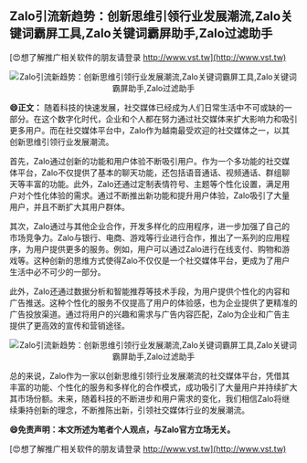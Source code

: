## **Zalo引流新趋势：创新思维引领行业发展潮流,Zalo关键词霸屏工具,Zalo关键词霸屏助手,Zalo过滤助手**

[😍想了解推广相关软件的朋友请登录 http://www.vst.tw](http://www.vst.tw)

 <center><img src="https://vst.tw/MP4/tuiguang/png/7.png" alt="Zalo引流新趋势：创新思维引领行业发展潮流,Zalo关键词霸屏工具,Zalo关键词霸屏助手,Zalo过滤助手"></center>

**😄正文：**
随着科技的快速发展，社交媒体已经成为人们日常生活中不可或缺的一部分。在这个数字化时代，企业和个人都在努力通过社交媒体来扩大影响力和吸引更多用户。而在社交媒体平台中，Zalo作为越南最受欢迎的社交媒体之一，以其创新思维引领行业发展潮流。

首先，Zalo通过创新的功能和用户体验不断吸引用户。作为一个多功能的社交媒体平台，Zalo不仅提供了基本的聊天功能，还包括语音通话、视频通话、群组聊天等丰富的功能。此外，Zalo还通过定制表情符号、主题等个性化设置，满足用户对个性化体验的需求。通过不断推出新功能和提升用户体验，Zalo吸引了大量用户，并且不断扩大其用户群体。

其次，Zalo通过与其他企业合作，开发多样化的应用程序，进一步加强了自己的市场竞争力。Zalo与银行、电商、游戏等行业进行合作，推出了一系列的应用程序，为用户提供更多的服务。例如，用户可以通过Zalo进行在线支付、购物和游戏等。这种创新的思维方式使得Zalo不仅仅是一个社交媒体平台，更成为了用户生活中必不可少的一部分。

此外，Zalo还通过数据分析和智能推荐等技术手段，为用户提供个性化的内容和广告推送。这种个性化的服务不仅提高了用户的体验感，也为企业提供了更精准的广告投放渠道。通过将用户的兴趣和需求与广告内容匹配，Zalo为企业和广告主提供了更高效的宣传和营销途径。

 <center><img src="https://vst.tw/MP4/tuiguang/png/4.png" alt="Zalo引流新趋势：创新思维引领行业发展潮流,Zalo关键词霸屏工具,Zalo关键词霸屏助手,Zalo过滤助手"></center>

总的来说，Zalo作为一家以创新思维引领行业发展潮流的社交媒体平台，凭借其丰富的功能、个性化的服务和多样化的合作模式，成功吸引了大量用户并持续扩大其市场份额。未来，随着科技的不断进步和用户需求的变化，我们相信Zalo将继续秉持创新的理念，不断推陈出新，引领社交媒体行业的发展潮流。

**😄免责声明：本文所述为笔者个人观点，与Zalo官方立场无关。**

[😍想了解推广相关软件的朋友请登录 http://www.vst.tw](http://www.vst.tw)



